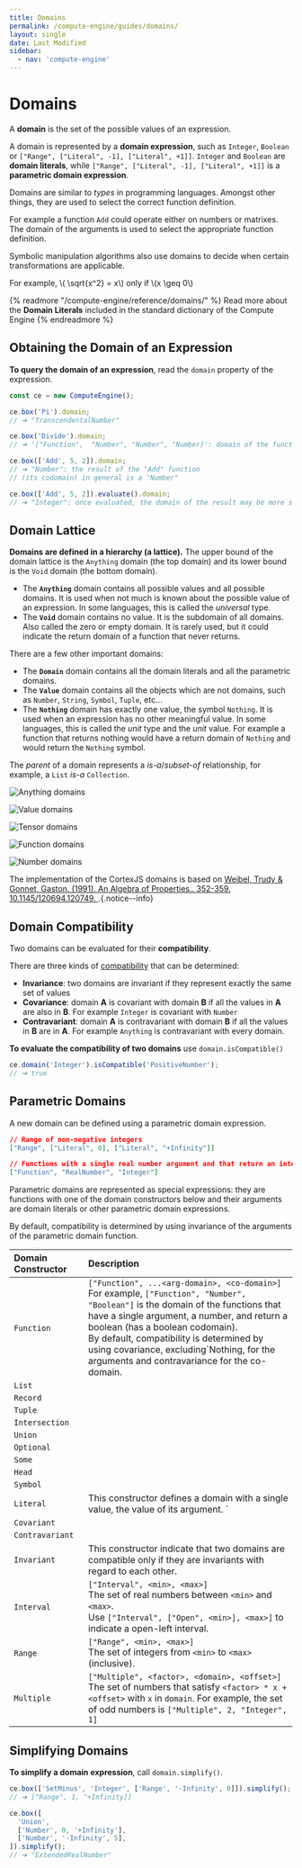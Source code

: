 ```yaml
---
title: Domains
permalink: /compute-engine/guides/domains/
layout: single
date: Last Modified
sidebar:
  - nav: 'compute-engine'
---
```


# Domains

A **domain** is the set of the possible values of an expression.

A domain is represented by a **domain expression**, such as `Integer`, `Boolean`
or `["Range", ["Literal", -1], ["Literal", +1]]`. `Integer` and `Boolean` are
**domain literals**, while `["Range", ["Literal", -1], ["Literal", +1]]` is a
**parametric domain expression**.

Domains are similar to _types_ in programming languages. Amongst other things,
they are used to select the correct function definition.

For example a function `Add` could operate either on numbers or matrixes. The
domain of the arguments is used to select the appropriate function definition.

Symbolic manipulation algorithms also use domains to decide when certain
transformations are applicable.

For example, \\( \sqrt{x^2} = x\\) only if \\(x \geq 0\\)

{% readmore "/compute-engine/reference/domains/" %} Read more about the
<strong>Domain Literals</strong> included in the standard dictionary of the
Compute Engine {% endreadmore %}

<section id='obtaining-the-domain-of-an-expression'>

## Obtaining the Domain of an Expression

**To query the domain of an expression**, read the `domain` property of the
expression.

```js
const ce = new ComputeEngine();

ce.box('Pi').domain;
// ➔ "TranscendentalNumber"

ce.box('Divide').domain;
// ➔ '["Function",  "Number", "Number", "Number]': domain of the function "Divide"

ce.box(['Add', 5, 2]).domain;
// ➔ "Number": the result of the "Add" function
// (its codomain) in general is a "Number"

ce.box(['Add', 5, 2]).evaluate().domain;
// ➔ "Integer": once evaluated, the domain of the result may be more specific
```

</section>

<section id='domain-lattice'>

## Domain Lattice

**Domains are defined in a hierarchy (a lattice).** The upper bound of the
domain lattice is the `Anything` domain (the top domain) and its lower bound is
the `Void` domain (the bottom domain).

- The **`Anything`** domain contains all possible values and all possible
  domains. It is used when not much is known about the possible value of an
  expression. In some languages, this is called the _universal_ type.
- The **`Void`** domain contains no value. It is the subdomain of all domains.
  Also called the zero or empty domain. It is rarely used, but it could indicate
  the return domain of a function that never returns.

There are a few other important domains:

- The **`Domain`** domain contains all the domain literals and all the
  parametric domains.
- The **`Value`** domain contains all the objects which are not domains, such as
  `Number`, `String`, `Symbol`, `Tuple`, etc...
- The **`Nothing`** domain has exactly one value, the symbol `Nothing`. It is
  used when an expression has no other meaningful value. In some languages, this
  is called the _unit_ type and the _unit_ value. For example a function that
  returns nothing would have a return domain of `Nothing` and would return the
  `Nothing` symbol.

The _parent_ of a domain represents a _is-a_/_subset-of_ relationship, for
example, a `List` _is-a_ `Collection`.

![Anything domains](/assets/domains.001.jpeg 'The top-level domains')

![Value domains](/assets/domains.002.jpeg 'The Value sub-domains')

![Tensor domains](/assets/domains.003.jpeg 'The Tensor sub-domains')

![Function domains](/assets/domains.004.jpeg 'The Function sub-domains')

![Number domains](/assets/domains.005.jpeg 'The Number sub-domains')

The implementation of the CortexJS domains is based on
[Weibel, Trudy & Gonnet, Gaston. (1991). An Algebra of Properties.. 352-359. 10.1145/120694.120749. ](https://www.researchgate.net/publication/.221564157_An_Algebra_of_Properties).{.notice--info}

</section>

<section id='domain-compatibility'>

## Domain Compatibility

Two domains can be evaluated for their **compatibility**.

There are three kinds of
[compatibility](<https://en.wikipedia.org/wiki/Covariance_and_contravariance_(computer_science)>)
that can be determined:

- **Invariance**: two domains are invariant if they represent exactly the same
  set of values
- **Covariance**: domain **A** is covariant with domain **B** if all the values
  in **A** are also in **B**. For example `Integer` is covariant with `Number`
- **Contravariant**: domain **A** is contravariant with domain **B** if all the
  values in **B** are in **A**. For example `Anything` is contravariant with
  every domain.

**To evaluate the compatibility of two domains** use `domain.isCompatible()`

```ts
ce.domain('Integer').isCompatible('PositiveNumber');
// ➔ true
```

</section>

<section id='parametric-domains'>

## Parametric Domains

A new domain can be defined using a parametric domain expression.

```json
// Range of non-negative integers
["Range", ["Literal", 0], ["Literal", "+Infinity"]]

// Functions with a single real number argument and that return an integer
["Function", "RealNumber", "Integer"]
```

Parametric domains are represented as special expressions: they are functions
with one of the domain constructors below and their arguments are domain
literals or other parametric domain expressions.

By default, compatibility is determined by using invariance of the arguments of
the parametric domain function.

<div class=symbols-table>

| Domain Constructor | Description                                                                                                                                                                                                                                                                                                                                                        |
| :----------------- | :----------------------------------------------------------------------------------------------------------------------------------------------------------------------------------------------------------------------------------------------------------------------------------------------------------------------------------------------------------------- |
| `Function`         | `["Function", ...<arg-domain>, <co-domain>]` <br> For example, `["Function", "Number", "Boolean"]` is the domain of the functions that have a single argument, a number, and return a boolean (has a boolean codomain).<br>By default, compatibility is determined by using covariance, excluding`Nothing, for the arguments and contravariance for the co-domain. |
| `List`             |                                                                                                                                                                                                                                                                                                                                                                    |
| `Record`           |                                                                                                                                                                                                                                                                                                                                                                    |
| `Tuple`            |                                                                                                                                                                                                                                                                                                                                                                    |
| `Intersection`     |                                                                                                                                                                                                                                                                                                                                                                    |
| `Union`            |                                                                                                                                                                                                                                                                                                                                                                    |
| `Optional`         |                                                                                                                                                                                                                                                                                                                                                                    |
| `Some`             |                                                                                                                                                                                                                                                                                                                                                                    |
| `Head`             |                                                                                                                                                                                                                                                                                                                                                                    |
| `Symbol`           |                                                                                                                                                                                                                                                                                                                                                                    |
| `Literal`          | This constructor defines a domain with a single value, the value of its argument. `                                                                                                                                                                                                                                                                                |
| `Covariant`        |                                                                                                                                                                                                                                                                                                                                                                    |
| `Contravariant`    |                                                                                                                                                                                                                                                                                                                                                                    |
| `Invariant`        | This constructor indicate that two domains are compatible only if they are invariants with regard to each other.                                                                                                                                                                                                                                                   |
| `Interval`         | `["Interval", <min>, <max>]` <br> The set of real numbers between `<min>` and `<max>`.<br> Use `["Interval", ["Open", <min>], <max>]` to indicate a open-left interval.                                                                                                                                                                                            |
| `Range`            | `["Range", <min>, <max>]` <br> The set of integers from `<min>` to `<max>` (inclusive).                                                                                                                                                                                                                                                                            |
| `Multiple`         | `["Multiple", <factor>, <domain>, <offset>]` <br> The set of numbers that satisfy `<factor> * x + <offset>` with `x` in `domain`. For example, the set of odd numbers is `["Multiple", 2, "Integer", 1]`                                                                                                                                                           |

</div>

</section>

<section id='simplifying-domains'>

## Simplifying Domains

**To simplify a domain expression**, call `domain.simplify()`.

```js
ce.box(['SetMinus', 'Integer', ['Range', '-Infinity', 0]]).simplify();
// ➔ ["Range", 1, "+Infinity]]

ce.box([
  'Union',
  ['Number', 0, '+Infinity'],
  ['Number', '-Infinity', 5],
]).simplify();
// ➔ "ExtendedRealNumber"
```

</section>
